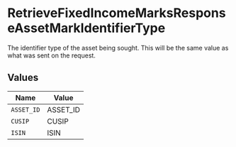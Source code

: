 # RetrieveFixedIncomeMarksResponseAssetMarkIdentifierType

The identifier type of the asset being sought. This will be the same value as what was sent on the request.


## Values

| Name       | Value      |
| ---------- | ---------- |
| `ASSET_ID` | ASSET_ID   |
| `CUSIP`    | CUSIP      |
| `ISIN`     | ISIN       |